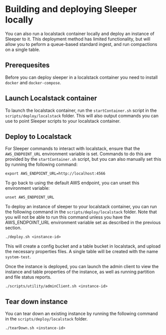 Building and deploying Sleeper locally
======================================

You can also run a localstack container locally and deploy an instance of Sleeper to it. This deployment method has
limited
functionality, but will allow you to peform a queue-based standard ingest, and run compactions on a single table.

## Prerequesites

Before you can deploy sleeper in a localstack container you need to install `docker` and `docker-compose`.

## Launch Localstack container

To launch the localstack container, run the `startContainer.sh` script in the `scripts/deploy/localstack` folder.
This will also output commands you can use to point Sleeper scripts to your localstack container.

## Deploy to Localstack

For Sleeper commands to interact with localstack, ensure that the `AWS_ENDPOINT_URL` environment variable
is set. Commands to do this are provided by the `startContainer.sh` script, but you can also manually set this by
running the following command:

```shell
export AWS_ENDPOINT_URL=http://localhost:4566
```

To go back to using the default AWS endpoint, you can unset this environment variable:

```shell
unset AWS_ENDPOINT_URL
```

To deploy an instance of sleeper to your localstack container, you can run the following command in the
`scripts/deploy/localstack` folder. Note that you will not be able to run this command unless you have the
AWS_ENDPOINT_URL environment variable set as described in the previous section.

```shell
./deploy.sh <instance-id>
```

This will create a config bucket and a table bucket in localstack, and upload the necessary properties files.
A single table will be created with the name `system-test`.

Once the instance is deployed, you can launch the admin client to view the instance and table properties of the
instance,
as well as running partition and file status reports.

```shell
./scripts/utility/adminClient.sh <instance-id>
```

## Tear down instance

You can tear down an existing instance by running the following command in the `scripts/deploy/localstack` folder.

```shell
./tearDown.sh <instance-id>
```